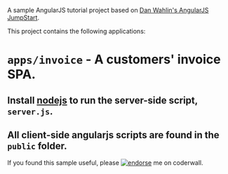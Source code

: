 A sample AngularJS tutorial project based on [Dan Wahlin's AngularJS JumpStart](https://www.udemy.com/angularjs-jumpstart).

This project contains the following applications:

# `apps/invoice` - A customers' invoice SPA.
## Install [nodejs](https://nodejs.org) to run the server-side script, `server.js`.
## All client-side angularjs scripts are found in the `public` folder.

If you found this sample useful, please [![endorse](https://api.coderwall.com/ivanhcsim/endorsecount.png)](https://coderwall.com/ivanhcsim) me on coderwall.
